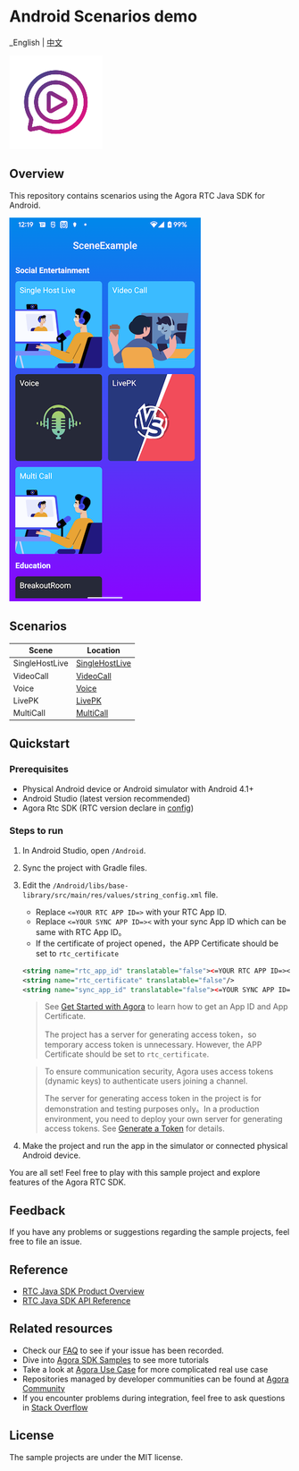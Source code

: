 # Android Scenarios demo
_English | [中文](README_zh.md)

![image](img_logo.jpg)

## Overview
This repository contains scenarios using the Agora RTC Java SDK for Android.

![image](img_case.png)

## Scenarios
|Scene|Location|
|----|----|
|SingleHostLive|[SingleHostLive](./modules/SingleHostLive/)|
|VideoCall|[VideoCall](./modules/VideoCall/)|
|Voice|[Voice](./modules/Voice/)|
|LivePK|[LivePK](./modules/LivePK/)|
|MultiCall|[MultiCall](./modules/MultiCall/)|

## Quickstart
### Prerequisites

- Physical Android device or Android simulator with Android 4.1+
- Android Studio (latest version recommended)
- Agora Rtc SDK (RTC version declare in [config](config.gradle))

### Steps to run

1. In Android Studio, open  `/Android`.
2. Sync the project with Gradle files.
3. Edit the  `/Android/libs/base-library/src/main/res/values/string_config.xml` file.

    - Replace `<=YOUR RTC APP ID=>` with your RTC App ID.
    - Replace `<=YOUR SYNC APP ID=><` with your sync App ID which can be same with RTC App ID。
    - If the certificate of project opened，the APP Certificate should be set to  `rtc_certificate`

   ```xml
   <string name="rtc_app_id" translatable="false"><=YOUR RTC APP ID=></string>
   <string name="rtc_certificate" translatable="false"/>
   <string name="sync_app_id" translatable="false"><=YOUR SYNC APP ID=></string>
   ```
   
   > See [Get Started with Agora](https://docs.agora.io/en/Agora%20Platform/get_appid_token) to learn how to get an App ID and App Certificate.
   >
   > The project has a server for generating access token，so temporary access token is unnecessary. However, the APP Certificate should be set to `rtc_certificate`.
   
   > To ensure communication security, Agora uses access tokens (dynamic keys) to authenticate users joining a channel.
   >
   > The server for generating access token in the project is for demonstration and testing purposes only。In a production environment, you need to deploy your own server for generating access tokens. See [Generate a Token](https://docs.agora.io/en/Interactive%20Broadcast/token_server) for details.
   
4. Make the project and run the app in the simulator or connected physical Android device.

You are all set! Feel free to play with this sample project and explore features of the Agora RTC SDK.

## Feedback

If you have any problems or suggestions regarding the sample projects, feel free to file an issue.

## Reference

- [RTC Java SDK Product Overview](https://docs.agora.io/en/Interactive%20Broadcast/product_live?platform=Android)
- [RTC Java SDK API Reference](https://docs.agora.io/en/Interactive%20Broadcast/API%20Reference/java/index.html)

## Related resources

- Check our [FAQ](https://docs.agora.io/en/faq) to see if your issue has been recorded.
- Dive into [Agora SDK Samples](https://github.com/AgoraIO) to see more tutorials
- Take a look at [Agora Use Case](https://github.com/AgoraIO-usecase) for more complicated real use case
- Repositories managed by developer communities can be found at [Agora Community](https://github.com/AgoraIO-Community)
- If you encounter problems during integration, feel free to ask questions in [Stack Overflow](https://stackoverflow.com/questions/tagged/agora.io)

## License

The sample projects are under the MIT license.